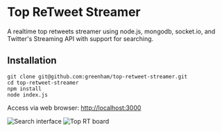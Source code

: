 Top ReTweet Streamer
========================

A realtime top retweets streamer using node.js, mongodb, socket.io, and Twitter's Streaming API with support for searching.

Installation
------------

```
git clone git@github.com:greenham/top-retweet-streamer.git
cd top-retweet-streamer
npm install
node index.js
```

Access via web browser: [http://localhost:3000](http://localhost:3000)

![Search interface](http://screencloud.net//img/screenshots/81b6b630472487834b231b6289874769.png)
![Top RT board](http://screencloud.net//img/screenshots/52492be406859a8396eaff1daf07276e.png)
